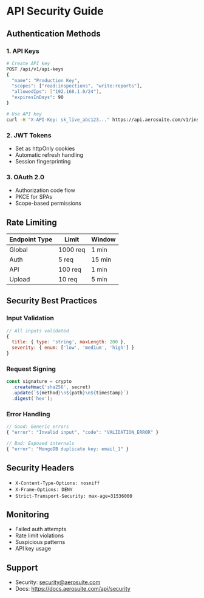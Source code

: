 # API Security Guide

## Authentication Methods

### 1. API Keys
```bash
# Create API key
POST /api/v1/api-keys
{
  "name": "Production Key",
  "scopes": ["read:inspections", "write:reports"],
  "allowedIps": ["192.168.1.0/24"],
  "expiresInDays": 90
}

# Use API key
curl -H "X-API-Key: sk_live_abc123..." https://api.aerosuite.com/v1/inspections
```

### 2. JWT Tokens
- Set as httpOnly cookies
- Automatic refresh handling
- Session fingerprinting

### 3. OAuth 2.0
- Authorization code flow
- PKCE for SPAs
- Scope-based permissions

## Rate Limiting

| Endpoint Type | Limit | Window |
|--------------|-------|---------|
| Global | 1000 req | 1 min |
| Auth | 5 req | 15 min |
| API | 100 req | 1 min |
| Upload | 10 req | 5 min |

## Security Best Practices

### Input Validation
```javascript
// All inputs validated
{
  title: { type: 'string', maxLength: 200 },
  severity: { enum: ['low', 'medium', 'high'] }
}
```

### Request Signing
```javascript
const signature = crypto
  .createHmac('sha256', secret)
  .update(`${method}\n${path}\n${timestamp}`)
  .digest('hex');
```

### Error Handling
```javascript
// Good: Generic errors
{ "error": "Invalid input", "code": "VALIDATION_ERROR" }

// Bad: Exposed internals
{ "error": "MongoDB duplicate key: email_1" }
```

## Security Headers
- `X-Content-Type-Options: nosniff`
- `X-Frame-Options: DENY`
- `Strict-Transport-Security: max-age=31536000`

## Monitoring
- Failed auth attempts
- Rate limit violations
- Suspicious patterns
- API key usage

## Support
- Security: security@aerosuite.com
- Docs: https://docs.aerosuite.com/api/security
